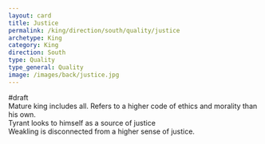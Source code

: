 ```yaml
---
layout: card
title: Justice
permalink: /king/direction/south/quality/justice
archetype: King
category: King
direction: South
type: Quality
type_general: Quality
image: /images/back/justice.jpg
---
```

#draft   
Mature king includes all. Refers to a higher code of ethics and morality than his own.   
Tyrant looks to himself as a source of justice  
Weakling is disconnected from a higher sense of justice. 
